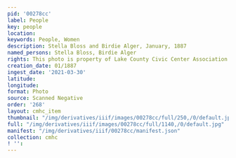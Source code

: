 ```yaml
---
pid: '00278cc'
label: People
key: people
location: 
keywords: People, Women
description: Stella Bloss and Birdie Alger, January, 1887
named_persons: Stella Bloss, Birdie Alger
rights: This photo is property of Lake County Civic Center Association.
creation_date: 01/1887
ingest_date: '2021-03-30'
latitude: 
longitude: 
format: Photo
source: Scanned Negative
order: '268'
layout: cmhc_item
thumbnail: "/img/derivatives/iiif/images/00278cc/full/250,/0/default.jpg"
full: "/img/derivatives/iiif/images/00278cc/full/1140,/0/default.jpg"
manifest: "/img/derivatives/iiif/00278cc/manifest.json"
collection: cmhc
! '': 
---
```

